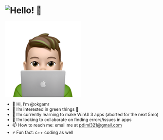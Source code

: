 # <img alt="Hello! 👋" src="https://readme-typing-svg.demolab.com?font=Segoe+UI&duration=1000&pause=2500&color=F7F7F7&width=435&lines=Hello!+%F0%9F%91%8B;Salut!+%F0%9F%91%8B;%E3%81%93%E3%82%93%E3%81%AB%E3%81%A1%E3%81%AF%EF%BC%81+%F0%9F%91%8B;%C2%A1Hola!+%F0%9F%91%8B;Ciao!+%F0%9F%91%8B;Oi!+%F0%9F%91%8B;Salve!+%F0%9F%91%8B;Hallo!+%F0%9F%91%8B"/>

<img align="center" src="https://github.com/okgamr/okgamr/blob/main/asset%20for%20readme.png" width="250"/>


- 👋 Hi, I’m @okgamr
- 👀 I’m interested in green things 💚
- 🌱 I’m currently learning to make WinUI 3 apps (aborted for the next 5mo)
- 💞️ I’m looking to collaborate on finding errors/issues in apps
- 📫 How to reach me: email me at [pdimi321@gmail.com](mailto:pdimi321@gmail.com)
- ⚡ Fun fact: c++ coding as well

<!---
okgamr/okgamr is a ✨ special ✨ repository because its `README.md` (this file) appears on your GitHub profile.
You can click the Preview link to take a look at your changes.
--->
